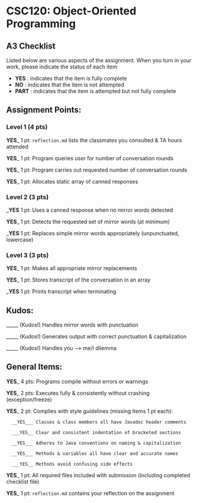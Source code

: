 # CSC120: Object-Oriented Programming
## A3 Checklist

Listed below are various aspects of the assignment.  When you turn in your work, please indicate the status of each item

- **YES** : indicates that the item is fully complete
- **NO** : indicates that the item is not attempted
- **PART** : indicates that the item is attempted but not fully complete


## Assignment Points:

### Level 1 (4 pts)

__YES___ 1 pt: `reflection.md` lists the classmates you consulted & TA hours attended

__YES___ 1 pt: Program queries user for number of conversation rounds

__YES___ 1 pt: Program carries out requested number of conversation rounds

__YES___ 1 pt: Allocates static array of canned responses

### Level 2 (3 pts)

___YES__ 1 pt: Uses a canned response when no mirror words detected

__YES___ 1 pt: Detects the requested set of mirror words (at minimum)

___YES__ 1 pt: Replaces simple mirror words appropriately (unpunctuated, lowercase)

### Level 3 (3 pts)

__YES___ 1 pt: Makes all appropriate mirror replacements

__YES___ 1 pt: Stores transcript of the conversation in an array

___YES__ 1 pt: Prints transcript when terminating

## Kudos:

_____ (Kudos!) Handles mirror words with punctuation

_____ (Kudos!) Generates output with correct punctuation & capitalization

_____ (Kudos!) Handles you --> me/I dilemma



## General Items:

__YES___ 4 pts: Programs compile without errors or warnings

__YES___ 2 pts: Executes fully & consistently without crashing (exception/freeze)

__YES___ 2 pt: Complies with style guidelines (missing items 1 pt each):

      __YES___ Classes & class members all have Javadoc header comments

      ___YES__ Clear and consistent indentation of bracketed sections

      __YES___ Adheres to Java conventions on naming & capitalization

      __YES___ Methods & variables all have clear and accurate names

      ___YES__ Methods avoid confusing side effects

__YES___ 1 pt: All required files included with submission (including completed checklist file)

__YES___ 1 pt: `reflection.md` contains your reflection on the assignment
